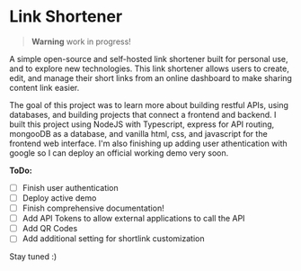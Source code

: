 # Link Shortener

> **Warning** work in progress!

A simple open-source and self-hosted link shortener built for personal use, and to explore new technologies. This link shortener allows users to create, edit, and manage their short links from an online dashboard to make sharing content link easier. 

The goal of this project was to learn more about building restful APIs, using databases, and building projects that connect a frontend and backend. I built this project using NodeJS with Typescript, express for API routing, mongooDB as a database, and vanilla html, css, and javascript for the frontend web interface. I'm also finishing up adding user athentication with google so I can deploy an official working demo very soon.

**ToDo:**
- [ ] Finish user authentication
- [ ] Deploy active demo
- [ ] Finish comprehensive documentation!
- [ ] Add API Tokens to allow external applications to call the API
- [ ] Add QR Codes
- [ ] Add additional setting for shortlink customization

Stay tuned :)
